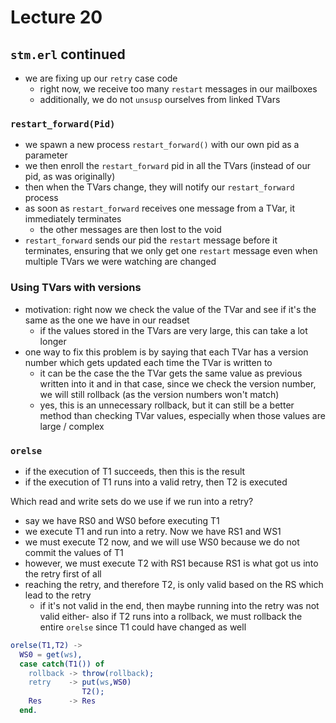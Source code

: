# Lecture 20

## `stm.erl` continued

- we are fixing up our `retry` case code
  - right now, we receive too many `restart` messages in our mailboxes
  - additionally, we do not `unsusp` ourselves from linked TVars


### `restart_forward(Pid)`
- we spawn a new process `restart_forward()` with our own pid as a parameter
- we then enroll the `restart_forward` pid in all the TVars (instead of our pid, as was originally)
- then when the TVars change, they will notify our `restart_forward` process
- as soon as `restart_forward` receives one message from a TVar, it immediately terminates
  - the other messages are then lost to the void
- `restart_forward` sends our pid the `restart` message before it terminates, ensuring that we only get one `restart` message even when multiple TVars we were watching are changed

### Using TVars with versions
- motivation: right now we check the value of the TVar and see if it's the same as the one we have in our readset
  - if the values stored in the TVars are very large, this can take a lot longer
- one way to fix this problem is by saying that each TVar has a version number which gets updated each time the TVar is written to
  - it can be the case the the TVar gets the same value as previous written into it and in that case, since we check the version number, we will still rollback (as the version numbers won't match)
  - yes, this is an unnecessary rollback, but it can still be a better method than checking TVar values, especially when those values are large / complex

### `orelse`
- if the execution of T1 succeeds, then this is the result
- if the execution of T1 runs into a valid retry, then T2 is executed

Which read and write sets do we use if we run into a retry?
- say we have RS0 and WS0 before executing T1
- we execute T1 and run into a retry. Now we have RS1 and WS1 
- we must execute T2 now, and we will use WS0 because we do not commit the values of T1
-  however, we must execute T2 with RS1 because RS1 is what got us into the retry first of all
- reaching the retry, and therefore T2, is only valid based on the RS which lead to the retry
  - if it's not valid in the end, then maybe running into the retry was not valid either- also if T2 runs into a rollback, we must rollback the entire `orelse` since T1 could have changed as well

```erl
orelse(T1,T2) ->
  WS0 = get(ws),
  case catch(T1()) of
    rollback -> throw(rollback);
    retry    -> put(ws,WS0)
                T2();
    Res      -> Res
  end.
```



